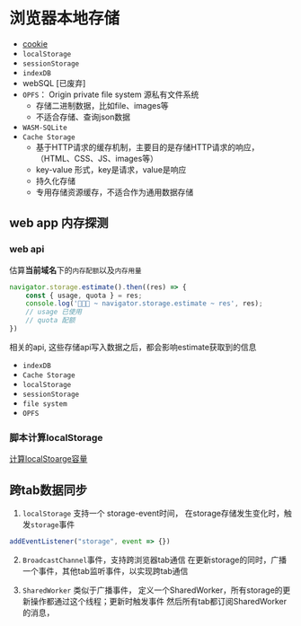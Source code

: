 # 浏览器本地存储

+ [cookie](./Cookie.md)
+ `localStorage`
+ `sessionStorage`
+ `indexDB`
+ webSQL [已废弃]
+ `OPFS`： Origin private file system 源私有文件系统
  + 存储二进制数据，比如file、images等
  + 不适合存储、查询json数据
+ `WASM-SQLite`
+ `Cache Storage`
  + 基于HTTP请求的缓存机制，主要目的是存储HTTP请求的响应，（HTML、CSS、JS、images等）
  + key-value 形式，key是请求，value是响应
  + 持久化存储
  + 专用存储资源缓存，不适合作为通用数据存储

## web app 内存探测

### web api

估算**当前域名**下的`内存配额`以及`内存用量`

```js
navigator.storage.estimate().then((res) => {
    const { usage, quota } = res;
    console.log('🚀🚀🚀 ~ navigator.storage.estimate ~ res', res);
    // usage 已使用
    // quota 配额
})
```

相关的api, 这些存储api写入数据之后，都会影响estimate获取到的信息

+ `indexDB`
+ `Cache Storage`
+ `localStorage`
+ `sessionStorage`
+ `file system`
+ `OPFS`

### 脚本计算localStorage

[计算localStoarge容量](../../6.practice/calc-localStorage-size.md)

## 跨tab数据同步

1. `localStorage` 支持一个 storage-event时间， 在storage存储发生变化时，触发`storage`事件

```js
addEventListener("storage", event => {})
```

2. `BroadcastChannel`事件，支持跨浏览器tab通信
在更新storage的同时，广播一个事件，其他tab监听事件，以实现跨tab通信

3. `SharedWorker` 类似于广播事件，
定义一个SharedWorker，所有storage的更新操作都通过这个线程；更新时触发事件
然后所有tab都订阅SharedWorker的消息，
